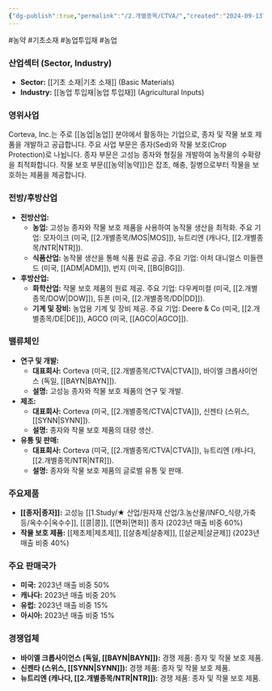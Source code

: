 ```yaml
---
{"dg-publish":true,"permalink":"/2.개별종목/CTVA/","created":"2024-09-13T17:43:54.957+09:00","updated":"2025-07-29T21:37:04.538+09:00"}
---
```


#농약 #기초소재 #농업투입재 #농업 


### 산업섹터 (Sector, Industry)

- **Sector:** [[기초 소재\|기초 소재]] (Basic Materials)
- **Industry:** [[농업 투입재\|농업 투입재]] (Agricultural Inputs)

### 영위사업

Corteva, Inc.는 주로 [[농업\|농업]] 분야에서 활동하는 기업으로, 종자 및 작물 보호 제품을 개발하고 공급합니다. 주요 사업 부문은 종자(Sed)와 작물 보호(Crop Protection)로 나뉩니다. 종자 부문은 고성능 종자와 형질을 개발하여 농작물의 수확량을 최적화합니다. 작물 보호 부문([[농약\|농약]])은 잡초, 해충, 질병으로부터 작물을 보호하는 제품을 제공합니다.

### 전방/후방산업

- **전방산업:**
    - **농업:** 고성능 종자와 작물 보호 제품을 사용하여 농작물 생산을 최적화. 주요 기업: 모자이크 (미국, [[2.개별종목/MOS\|MOS]]), 뉴트리엔 (캐나다, [[2.개별종목/NTR\|NTR]]).
    - **식품산업:** 농작물 생산을 통해 식품 원료 공급. 주요 기업: 아처 대니얼스 미들랜드 (미국, [[ADM\|ADM]]), 번지 (미국, [[BG\|BG]]).
- **후방산업:**
    - **화학산업:** 작물 보호 제품의 원료 제공. 주요 기업: 다우케미컬 (미국, [[2.개별종목/DOW\|DOW]]), 듀폰 (미국, [[2.개별종목/DD\|DD]]).
    - **기계 및 장비:** 농업용 기계 및 장비 제공. 주요 기업: Deere & Co (미국, [[2.개별종목/DE\|DE]]), AGCO (미국, [[AGCO\|AGCO]]).

### 밸류체인

- **연구 및 개발:**
    - **대표회사:** Corteva (미국, [[2.개별종목/CTVA\|CTVA]]), 바이엘 크롭사이언스 (독일, [[BAYN\|BAYN]]).
    - **설명:** 고성능 종자와 작물 보호 제품의 연구 및 개발.
- **제조:**
    - **대표회사:** Corteva (미국, [[2.개별종목/CTVA\|CTVA]]), 신젠타 (스위스, [[SYNN\|SYNN]]).
    - **설명:** 종자와 작물 보호 제품의 대량 생산.
- **유통 및 판매:**
    - **대표회사:** Corteva (미국, [[2.개별종목/CTVA\|CTVA]]), 뉴트리엔 (캐나다, [[2.개별종목/NTR\|NTR]]).
    - **설명:** 종자와 작물 보호 제품의 글로벌 유통 및 판매.

### 주요제품

- **[[종자\|종자]]:** 고성능 [[1.Study/★ 산업/원자재 산업/3.농산물/INFO_식량,가축 등/옥수수\|옥수수]], [[콩\|콩]], [[면화\|면화]] 종자 (2023년 매출 비중 60%)
- **작물 보호 제품:** [[제초제\|제초제]], [[살충제\|살충제]], [[살균제\|살균제]] (2023년 매출 비중 40%)

### 주요 판매국가

- **미국:** 2023년 매출 비중 50%
- **캐나다:** 2023년 매출 비중 20%
- **유럽:** 2023년 매출 비중 15%
- **아시아:** 2023년 매출 비중 15%

### 경쟁업체

- **바이엘 크롭사이언스 (독일, [[BAYN\|BAYN]]):** 경쟁 제품: 종자 및 작물 보호 제품.
- **신젠타 (스위스, [[SYNN\|SYNN]]):** 경쟁 제품: 종자 및 작물 보호 제품.
- **뉴트리엔 (캐나다, [[2.개별종목/NTR\|NTR]]):** 경쟁 제품: 종자 및 작물 보호 제품.